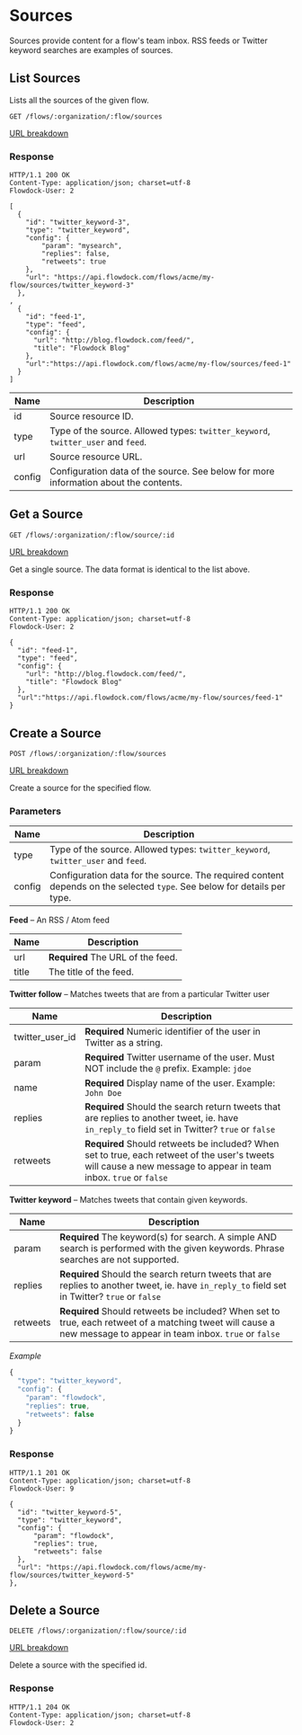 # Sources

Sources provide content for a flow's team inbox. RSS feeds or Twitter keyword searches are examples of sources.

## List Sources

Lists all the sources of the given flow.

```
GET /flows/:organization/:flow/sources
```
[URL breakdown](rest#/url-breakdown)

### Response
```
HTTP/1.1 200 OK
Content-Type: application/json; charset=utf-8
Flowdock-User: 2
```
```
[
  {
    "id": "twitter_keyword-3",
    "type": "twitter_keyword",
    "config": {
        "param": "mysearch",
        "replies": false,
        "retweets": true
    },
    "url": "https://api.flowdock.com/flows/acme/my-flow/sources/twitter_keyword-3"
  },
,
  {
    "id": "feed-1",
    "type": "feed",
    "config": {
      "url": "http://blog.flowdock.com/feed/",
      "title": "Flowdock Blog"
    },
    "url":"https://api.flowdock.com/flows/acme/my-flow/sources/feed-1"
  }
]
```

| Name          | Description  |
| ------------- | ------------ |
| id | Source resource ID. |
| type | Type of the source. Allowed types: `twitter_keyword`, `twitter_user` and `feed`. |
| url | Source resource URL. |
| config | Configuration data of the source. See below for more information about the contents. |

## Get a Source
```
GET /flows/:organization/:flow/source/:id
```
[URL breakdown](rest#/url-breakdown)

Get a single source. The data format is identical to the list above.

### Response
```
HTTP/1.1 200 OK
Content-Type: application/json; charset=utf-8
Flowdock-User: 2
```
```
{
  "id": "feed-1",
  "type": "feed",
  "config": {
    "url": "http://blog.flowdock.com/feed/",
    "title": "Flowdock Blog"
  },
  "url":"https://api.flowdock.com/flows/acme/my-flow/sources/feed-1"
}
```

## Create a Source
```
POST /flows/:organization/:flow/sources
```
[URL breakdown](rest#/url-breakdown)

Create a source for the specified flow.

### Parameters

| Name          | Description  |
| ------------- | ------------ |
| type | Type of the source. Allowed types: `twitter_keyword`, `twitter_user` and `feed`. |
| config | Configuration data for the source. The required content depends on the selected `type`. See below for details per type. |

**Feed** &ndash; An RSS / Atom feed

| Name          | Description  |
| ------------- | ------------ |
| url | **Required** The URL of the feed. |
| title | The title of the feed. |

**Twitter follow** &ndash; Matches tweets that are from a particular Twitter user

| Name          | Description  |
| ------------- | ------------ |
| twitter\_user\_id | **Required** Numeric identifier of the user in Twitter as a string. |
| param | **Required** Twitter username of the user. Must NOT include the `@` prefix. Example: `jdoe` |
| name | **Required** Display name of the user. Example: `John Doe` |
| replies | **Required** Should the search return tweets that are replies to another tweet, ie. have `in_reply_to` field set in Twitter? `true` or `false` |
| retweets | **Required** Should retweets be included? When set to true, each retweet of the user's tweets will cause a new message to appear in team inbox. `true` or `false` |

**Twitter keyword** &ndash; Matches tweets that contain given keywords.

| Name          | Description  |
| ------------- | ------------ |
| param | **Required** The keyword(s) for search. A simple AND search is performed with the given keywords. Phrase searches are not supported. |
| replies | **Required** Should the search return tweets that are replies to another tweet, ie. have `in_reply_to` field set in Twitter? `true` or `false` |
| retweets | **Required** Should retweets be included? When set to true, each retweet of a matching tweet will cause a new message to appear in team inbox. `true` or `false` |

_Example_

```javascript
{
  "type": "twitter_keyword",
  "config": {
    "param": "flowdock",
    "replies": true,
    "retweets": false
  }
}
```

### Response
```
HTTP/1.1 201 OK
Content-Type: application/json; charset=utf-8
Flowdock-User: 9
```
```
{
  "id": "twitter_keyword-5",
  "type": "twitter_keyword",
  "config": {
      "param": "flowdock",
      "replies": true,
      "retweets": false
  },
  "url": "https://api.flowdock.com/flows/acme/my-flow/sources/twitter_keyword-5"
},
```

## Delete a Source
```
DELETE /flows/:organization/:flow/source/:id
```
[URL breakdown](rest#/url-breakdown)

Delete a source with the specified id.

### Response
```
HTTP/1.1 204 OK
Content-Type: application/json; charset=utf-8
Flowdock-User: 2
```
